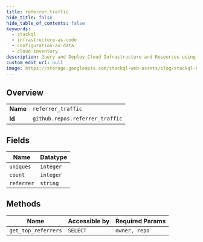 ```yaml
---
title: referrer_traffic
hide_title: false
hide_table_of_contents: false
keywords:
  - stackql
  - infrastructure-as-code
  - configuration-as-data
  - cloud inventory
description: Query and Deploy Cloud Infrastructure and Resources using SQL
custom_edit_url: null
image: https://storage.googleapis.com/stackql-web-assets/blog/stackql-blog-post-featured-image.png
---
```

  
    

## Overview
<table><tbody>
<tr><td><b>Name</b></td><td><code>referrer_traffic</code></td></tr>
<tr><td><b>Id</b></td><td><code>github.repos.referrer_traffic</code></td></tr>
</tbody></table>

## Fields
| Name | Datatype |
| ---- | -------- |
| `uniques` | `integer` |
| `count` | `integer` |
| `referrer` | `string` |
## Methods
| Name | Accessible by | Required Params |
| ---- | ------------- | --------------- |
| `get_top_referrers` | `SELECT` | `owner, repo` |
